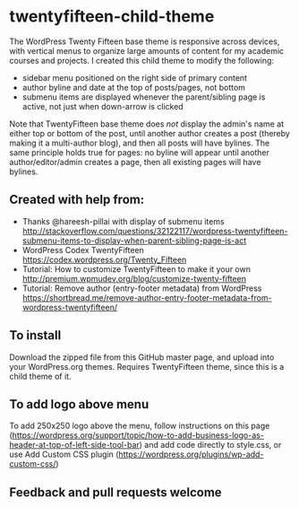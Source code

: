 # twentyfifteen-child-theme
The WordPress Twenty Fifteen base theme is responsive across devices, with vertical menus to organize large amounts of content for my academic courses and projects. I created this child theme to modify the following:

- sidebar menu positioned on the right side of primary content
- author byline and date at the top of posts/pages, not bottom
- submenu items are displayed whenever the parent/sibling page is active, not just when down-arrow is clicked

Note that TwentyFifteen base theme does *not* display the admin's name at either top or bottom of the post, until another author creates a post (thereby making it a multi-author blog), and then all posts will have bylines. The same principle holds true for pages: no byline will appear until another author/editor/admin creates a page, then all existing pages will have bylines.

## Created with help from:

- Thanks @hareesh-pillai with display of submenu items http://stackoverflow.com/questions/32122117/wordpress-twentyfifteen-submenu-items-to-display-when-parent-sibling-page-is-act
- WordPress Codex TwentyFifteen https://codex.wordpress.org/Twenty_Fifteen
- Tutorial: How to customize TwentyFifteen to make it your own http://premium.wpmudev.org/blog/customize-twenty-fifteen
- Tutorial: Remove author (entry-footer metadata) from WordPress https://shortbread.me/remove-author-entry-footer-metadata-from-wordpress-twentyfifteen/

## To install
Download the zipped file from this GitHub master page, and upload into your WordPress.org themes. Requires TwentyFifteen theme, since this is a child theme of it.

## To add logo above menu

To add 250x250 logo above the menu, follow instructions on this page (https://wordpress.org/support/topic/how-to-add-business-logo-as-header-at-top-of-left-side-tool-bar) and add code directly to style.css, or use Add Custom CSS plugin  (https://wordpress.org/plugins/wp-add-custom-css/) 

## Feedback and pull requests welcome

